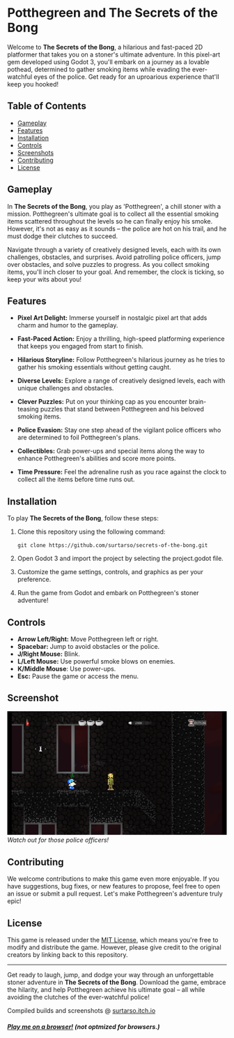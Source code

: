 # Potthegreen and The Secrets of the Bong

Welcome to **The Secrets of the Bong**, a hilarious and fast-paced 2D platformer that takes you on a stoner's ultimate adventure. In this pixel-art gem developed using Godot 3, you'll embark on a journey as a lovable pothead, determined to gather smoking items while evading the ever-watchful eyes of the police. Get ready for an uproarious experience that'll keep you hooked!

## Table of Contents

- [Gameplay](#gameplay)
- [Features](#features)
- [Installation](#installation)
- [Controls](#controls)
- [Screenshots](#screenshot)
- [Contributing](#contributing)
- [License](#license)

## Gameplay

In **The Secrets of the Bong**, you play as 'Potthegreen', a chill stoner with a mission. Potthegreen's ultimate goal is to collect all the essential smoking items scattered throughout the levels so he can finally enjoy his smoke. However, it's not as easy as it sounds – the police are hot on his trail, and he must dodge their clutches to succeed.

Navigate through a variety of creatively designed levels, each with its own challenges, obstacles, and surprises. Avoid patrolling police officers, jump over obstacles, and solve puzzles to progress. As you collect smoking items, you'll inch closer to your goal. And remember, the clock is ticking, so keep your wits about you!

## Features

- **Pixel Art Delight:** Immerse yourself in nostalgic pixel art that adds charm and humor to the gameplay.

- **Fast-Paced Action:** Enjoy a thrilling, high-speed platforming experience that keeps you engaged from start to finish.

- **Hilarious Storyline:** Follow Potthegreen's hilarious journey as he tries to gather his smoking essentials without getting caught.

- **Diverse Levels:** Explore a range of creatively designed levels, each with unique challenges and obstacles.

- **Clever Puzzles:** Put on your thinking cap as you encounter brain-teasing puzzles that stand between Potthegreen and his beloved smoking items.

- **Police Evasion:** Stay one step ahead of the vigilant police officers who are determined to foil Potthegreen's plans.

- **Collectibles:** Grab power-ups and special items along the way to enhance Potthegreen's abilities and score more points.

- **Time Pressure:** Feel the adrenaline rush as you race against the clock to collect all the items before time runs out.

## Installation

To play **The Secrets of the Bong**, follow these steps:

1. Clone this repository using the following command:
   ```
   git clone https://github.com/surtarso/secrets-of-the-bong.git
   ```

2. Open Godot 3 and import the project by selecting the project.godot file.

3. Customize the game settings, controls, and graphics as per your preference.

4. Run the game from Godot and embark on Potthegreen's stoner adventure!

## Controls

- **Arrow Left/Right:** Move Potthegreen left or right.
- **Spacebar:** Jump to avoid obstacles or the police.
- **J/Right Mouse:** Blink.
- **L/Left Mouse:** Use powerful smoke blows on enemies.
- **K/Middle Mouse**: Use power-ups.
- **Esc:** Pause the game or access the menu.

## Screenshot

![Gameplay 1](gameplay.png)
*Watch out for those police officers!*

## Contributing

We welcome contributions to make this game even more enjoyable. If you have suggestions, bug fixes, or new features to propose, feel free to open an issue or submit a pull request. Let's make Potthegreen's adventure truly epic!

## License

This game is released under the [MIT License](LICENSE), which means you're free to modify and distribute the game. However, please give credit to the original creators by linking back to this repository.

---

Get ready to laugh, jump, and dodge your way through an unforgettable stoner adventure in **The Secrets of the Bong**. Download the game, embrace the hilarity, and help Potthegreen achieve his ultimate goal – all while avoiding the clutches of the ever-watchful police!

Compiled builds and screenshots @
[surtarso.itch.io](https://surtarso.itch.io/potthegreen-and-the-secrets-of-the-bong)
##### [Play me on a browser!](https://tarsogalvao.ddns.net/games/bong) (not optmized for browsers.)
